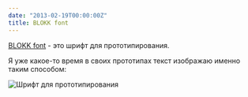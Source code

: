```yaml
---
date: "2013-02-19T00:00:00Z"
title: BLOKK font
---
```


[BLOKK font](http://blokkfont.com/) - это шрифт для прототипирования.

Я уже какое-то время в своих прототипах текст изображаю именно таким способом:

![Шрифт для прототипирования](/img/posts/blokk.png)